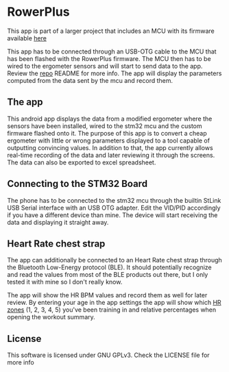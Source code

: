 # RowerPlus

This app is part of a larger project that includes an MCU with its firmware available [here](https://github.com/paolo-projects/rowerplus-stm32)

This app has to be connected through an USB-OTG cable to the MCU that has been flashed with the RowerPlus firmware.
The MCU then has to be wired to the ergometer sensors and will start to send data to the app. Review the [repo](https://github.com/paolo-projects/rowerplus-stm32/blob/main/README.md) README for more info.
The app will display the parameters computed from the data sent by the mcu and record them.

## The app

This android app displays the data from a modified ergometer where the sensors have been installed, wired to the stm32 mcu and the custom firmware flashed onto it.
The purpose of this app is to convert a cheap ergometer with little or wrong parameters displayed to a tool capable of outputting convincing values. In addition to that,
the app currently allows real-time recording of the data and later reviewing it through the screens. The data can also be exported to excel spreadsheet.

## Connecting to the STM32 Board

The phone has to be connected to the stm32 mcu through the builtin StLink USB Serial interface with an USB OTG adapter. Edit the VID/PID accordingly if you have a
different device than mine. The device will start receiving the data and displaying it straight away.

## Heart Rate chest strap

The app can additionally be connected to an Heart Rate chest strap through the Bluetooth Low-Energy protocol (BLE). It should potentially recognize and read 
the values from most of the BLE products out there, but I only tested it with mine so I don't really know.

The app will show the HR BPM values and record them as well for later review. By entering your age in the app settings the app will show which [HR zones](https://www.polar.com/blog/running-heart-rate-zones-basics/) (1, 2, 3, 4, 5)
you've been training in and relative percentages when opening the workout summary.

## License

This software is licensed under GNU GPLv3. Check the LICENSE file for more info
